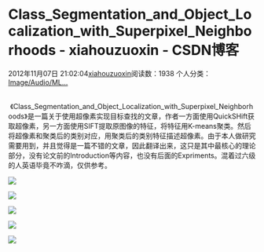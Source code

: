 # Class_Segmentation_and_Object_Localization_with_Superpixel_Neighborhoods - xiahouzuoxin - CSDN博客





2012年11月07日 21:02:04[xiahouzuoxin](https://me.csdn.net/xiahouzuoxin)阅读数：1938
个人分类：[Image/Audio/ML...](https://blog.csdn.net/xiahouzuoxin/article/category/1203619)









        《Class_Segmentation_and_Object_Localization_with_Superpixel_Neighborhoods》是一篇关于使用超像素实现目标查找的文章，作者一方面使用QuickSHift获取超像素，另一方面使用SIFT提取原图像的特征，将特征用K-means聚类。然后将超像素和聚类后的类别对应，用聚类后的类别特征描述超像素。由于本人做研究需要用到，并且觉得是一篇不错的文章，因此翻译出来，这只是其中最核心的理论部分，没有论文前的Introduction等内容，也没有后面的Expriments。混着过六级的人英语毕竟不咋滴，仅供参考。




![](https://img-my.csdn.net/uploads/201211/07/1352293864_3462.JPG)


![](https://img-my.csdn.net/uploads/201211/07/1352293871_7255.JPG)


![](https://img-my.csdn.net/uploads/201211/07/1352293890_5019.JPG)

![](https://img-my.csdn.net/uploads/201211/07/1352293900_1371.JPG)


![](https://img-my.csdn.net/uploads/201211/07/1352293909_8076.JPG)















